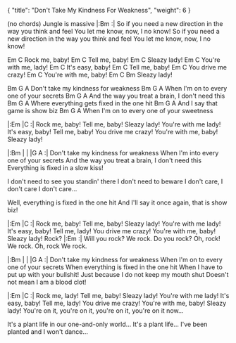 {
  "title": "Don't Take My Kindness For Weakness",
  "weight": 6
}

(no chords)
Jungle is massive
|:Bm   :|
So if you need a new direction
        in the way you think and feel
You let me know, now, I no know!
So if you need a new direction
        in the way you think and feel
You let me know, now, I no know!

Em       C
Rock me, baby!
Em       C
Tell me, baby!
Em       C
Sleazy lady!
Em       C
You're with me, lady!
Em       C
It's easy, baby!
Em       C
Tell me, baby!
Em       C
You drive me crazy!
Em       C
You're with me, baby!
Em       C  Bm
Sleazy lady!

Bm                               G  A
Don't take my kindness for weakness
Bm                                    G  A
When I'm on to every one of your secrets
Bm                                     G    A
And the way you treat a brain, I don't need this
Bm                                       G  A
Where everything gets fixed in the one hit
Bm                               G  A
And I say that game is show biz
Bm                                        G  A
When I'm on to every one of your sweetness

|:Em   |C   :|
Rock me, baby!
Tell me, baby!
Sleazy lady!
You're with me lady!
It's easy, baby!
Tell me, baby!
You drive me crazy!
You're with me, baby!
Sleazy lady!

|:Bm        |           |         |G  A   :|
Don't take my kindness for weakness
When I'm into every one of your secrets
And the way you treat a brain, I don't need this
Everything is fixed in a slow kiss!

I don't need to see you standin' there
I don't need to beware
I don't care, I don't care
I don't care...

Well, everything is fixed in the one hit
And I'll say it once again, that is show biz!

|:Em   |C   :|
Rock me, baby!
Tell me, baby!
Sleazy lady!
You're with me lady!
It's easy, baby!
Tell me, lady!
You drive me crazy!
You're with me, baby!
Sleazy lady!
Rock?
|:Em   :|
Will you rock?
We rock.
Do you rock?
Oh, rock!
We rock.
Oh, rock
We rock.


|:Bm        |           |         |G  A   :|
Don't take my kindness for weakness
When I'm on to every one of your secrets
When everything is fixed in the one hit
When I have to put up with your bullshit!
Just because I do not keep my mouth shut
Doesn't not mean I am a blood clot!

|:Em   |C   :|
Rock me, lady!
Tell me, baby!
Sleazy lady!
You're with me lady!
It's easy, baby!
Tell me, lady!
You drive me crazy!
You're with me, baby!
Sleazy lady!
You're on it, you're on it, you're on it, you're on it now...

It's a plant life in our one-and-only world...
It's a plant life... I've been planted and I won't dance...
